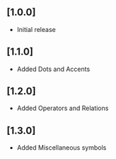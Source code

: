 ## [1.0.0]

- Initial release

## [1.1.0]

- Added Dots and Accents

## [1.2.0]

- Added Operators and Relations

## [1.3.0]

- Added Miscellaneous symbols
